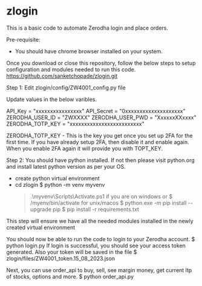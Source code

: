 # zlogin
This is a basic code to automate Zerodha login and place orders.

Pre-requisite:
- You should have chrome browser installed on your system.

Once you download or close this repository, follow the below steps to setup configuration and modules needed to run this code.
https://github.com/sanketchopade/zlogin.git

Step 1:
Edit zlogin/config/ZW4001_config.py file

Update values in the below varibles.

API_Key = "xxxxxxxxxxxxxxxx"
API_Secret = "0xxxxxxxxxxxxxxxxxxxx"
ZERODHA_USER_ID = "ZWXXXX"
ZERODHA_USER_PWD = "XxxxxxXXxxxx"
ZERODHA_TOTP_KEY = "xxxxxxxxxxxxxxxxxxxxxxxxx"

ZERODHA_TOTP_KEY - This is the key you get once you set up 2FA for the first time.
If you have already setup 2FA, then disable it and enable again. When you enable 2FA again it will provide you with TOPT_KEY.

Step 2:
You should have python installed. If not then please visit python.org and install latest python version as per your OS.
- create python virtual environment
- cd zlogin
  $ python -m venv myvenv
  > .\myvenv\Scripts\Activate.ps1 if you are on windows or $ /myenv/bin/activate for unix/macos
  $ python.exe -m pip install --upgrade pip
  $ pip install -r requirements.txt

This step will ensure we have all the needed modules installed in the newly created virtual environment

You should now be able to run the code to login to your Zerodha account.
$ python login.py
If login is successful, you should see your access token generated. Also your token will be saved in the file
$ zlogin/files/ZW4001_token.15_08_2023.json

Next, you can use order_api to buy, sell, see margin money, get current ltp of stocks, options and more.
$ python order_api.py
